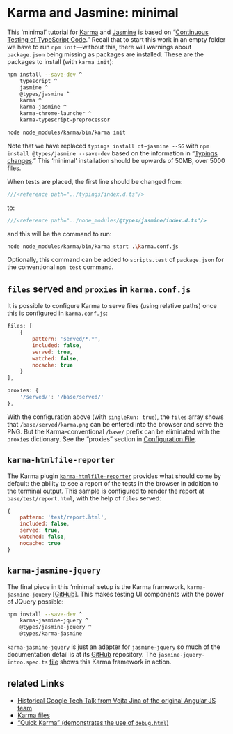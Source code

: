 # Karma and Jasmine: minimal

This ‘minimal’ tutorial for [Karma](https://karma-runner.github.io) and [Jasmine](https://jasmine.github.io) is based on “[Continuous Testing of TypeScript Code](http://www.damirscorner.com/blog/posts/20160116-ContinuousTestingOfTypeScriptCode.html).” Recall that to start this work in an empty folder we have to run `npm init`—without this, there will warnings about `package.json` being missing as packages are installed. These are the packages to install (with `karma init`):

```bash
npm install --save-dev ^
    typescript ^
    jasmine ^
    @types/jasmine ^
    karma ^
    karma-jasmine ^
    karma-chrome-launcher ^
    karma-typescript-preprocessor

node node_modules/karma/bin/karma init
```

Note that we have replaced `typings install dt~jasmine --SG` with `npm install @types/jasmine --save-dev` based on the information in “[Typings changes](https://scotch.io/lounge/angular/typings-changes).” This ‘minimal’ installation should be upwards of 50MB, over 5000 files.

When tests are placed, the first line should be changed from:

```js
///<reference path="../typings/index.d.ts"/>
```

to:

```js
///<reference path="../node_modules/@types/jasmine/index.d.ts"/>
```

and this will be the command to run:

```bash
node node_modules/karma/bin/karma start .\karma.conf.js
```

Optionally, this command can be added to `scripts.test` of `package.json` for the conventional `npm test` command.

## `files` served and `proxies` in `karma.conf.js`

It is possible to configure Karma to serve files (using relative paths) once this is configured in `karma.conf.js`:

```js
files: [
    {
        pattern: 'served/*.*',
        included: false,
        served: true,
        watched: false,
        nocache: true
    }
],

proxies: {
    '/served/': '/base/served/'
},
```

With the configuration above (with `singleRun: true`), the `files` array shows that `/base/served/karma.png` can be entered into the browser and serve the PNG. But the Karma-conventional `/base/` prefix can be eliminated with the `proxies` dictionary. See the “proxies” section in [Configuration File](http://karma-runner.github.io/1.0/config/configuration-file.html).

## `karma-htmlfile-reporter`

The Karma plugin [`karma-htmlfile-reporter`](https://github.com/matthias-schuetz/karma-htmlfile-reporter) provides what should come by default: the ability to see a report of the tests in the browser in addition to the terminal output. This sample is configured to render the report at `base/test/report.html`, with the help of `files` served:

```js
{
    pattern: 'test/report.html',
    included: false,
    served: true,
    watched: false,
    nocache: true
}
```

## `karma-jasmine-jquery`

The final piece in this ‘minimal’ setup is the Karma framework, `karma-jasmine-jquery` [[GitHub](https://github.com/bessdsv/karma-jasmine-jquery)]. This makes testing UI components with the power of JQuery possible:

```bash
npm install --save-dev ^
    karma-jasmine-jquery ^
    @types/jasmine-jquery ^
    @types/karma-jasmine
```

`karma-jasmine-jquery` is just an adapter for `jasmine-jquery` so much of the documentation detail is at its [GitHub](https://github.com/velesin/jasmine-jquery) repository. The `jasmine-jquery-intro.spec.ts` [file](./jasmine-jquery-intro.spec.ts) shows this Karma framework in action.


## related Links

* [Historical Google Tech Talk from Vojta Jina of the original Angular JS team](https://www.youtube.com/watch?v=YG5DEzaQBIc)
* [Karma files](http://karma-runner.github.io/1.0/config/files.html)
* [“Quick Karma” (demonstrates the use of `debug.html`)](https://www.youtube.com/watch?v=AoMoL2UAC-A)